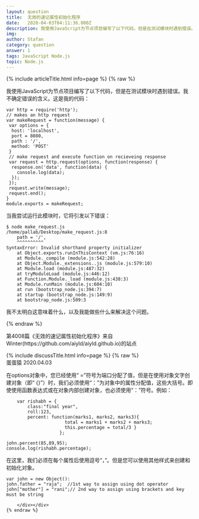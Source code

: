 ```yaml
---
layout: question
title:  无效的速记属性初始化程序
date:   2020-04-03T04:11:36.000Z
description: 我使用JavaScript为节点项目编写了以下代码，但是在测试模块时遇到错误。我不确定错误的含义。这是我的代码：var http = require(...
img: 
author: Stafan
category: question
answer: 1
tags: JavaScript Node.js
topic: Node.js
---
```

<div class="article-root">
  <div class="article">
    {% include articleTitle.html info=page %}
    {% raw %}
    <div class="article-content"><p><font style="vertical-align: inherit;"><font style="vertical-align: inherit;">我使用JavaScript为节点项目编写了以下代码，但是在测试模块时遇到错误。</font><font style="vertical-align: inherit;">我不确定错误的含义。</font><font style="vertical-align: inherit;">这是我的代码：</font></font></p>

<pre><code>var http = require('http');<font></font>
// makes an http request<font></font>
var makeRequest = function(message) {<font></font>
 var options = {<font></font>
  host: 'localhost',<font></font>
  port = 8080,<font></font>
  path : '/',<font></font>
  method: 'POST'<font></font>
 }<font></font>
 // make request and execute function on recieveing response<font></font>
 var request = http.request(options, function(response) {<font></font>
  response.on('data', function(data) {<font></font>
    console.log(data);<font></font>
  });<font></font>
 });<font></font>
 request.write(message);<font></font>
 request.end();<font></font>
}<font></font>
module.exports = makeRequest;<font></font>
</code></pre>

<p><font style="vertical-align: inherit;"><font style="vertical-align: inherit;">当我尝试运行此模块时，它将引发以下错误：</font></font></p>

<pre><code>$ node make_request.js<font></font>
/home/pallab/Desktop/make_request.js:8<font></font>
    path = '/',<font></font>
    ^^^^^^^^^^<font></font>
SyntaxError: Invalid shorthand property initializer<font></font>
    at Object.exports.runInThisContext (vm.js:76:16)<font></font>
    at Module._compile (module.js:542:28)<font></font>
    at Object.Module._extensions..js (module.js:579:10)<font></font>
    at Module.load (module.js:487:32)<font></font>
    at tryModuleLoad (module.js:446:12)<font></font>
    at Function.Module._load (module.js:438:3)<font></font>
    at Module.runMain (module.js:604:10)<font></font>
    at run (bootstrap_node.js:394:7)<font></font>
    at startup (bootstrap_node.js:149:9)<font></font>
    at bootstrap_node.js:509:3<font></font>
</code></pre>

<p><font style="vertical-align: inherit;"><font style="vertical-align: inherit;">我不太明白这意味着什么，以及我能做些什么来解决这个问题。</font></font></p></div>
    {% endraw %}
  </div>
  <p class="winter_mark">第4008篇《无效的速记属性初始化程序》来自Winter(https://github.com/aiyld/aiyld.github.io)的站点</p>
  <div class="discuss-wrapper">
    {% include discussTitle.html info=page %}
    {% raw %}
    <div class="discuss-item">
        <div class="discuss-parent">
          <div class="discuss-meta">
            <span class="discuss-user">蛋蛋猿</span>
            <span class="discuss-time">2020.04.03</span>
          </div>
          <div class="discuss-comment"><p><font style="vertical-align: inherit;"><font style="vertical-align: inherit;">在options对象中，您已经使用“ =”符号为端口分配了值，但是在使用对象文字创建对象（即“ {}”）时，我们必须使用“：”为对象中的属性分配值，这些大括号。</font><font style="vertical-align: inherit;">即使使用函数表达式或在对象内部创建对象，也必须使用“：”符号。</font><font style="vertical-align: inherit;">例如：</font></font></p>

<pre><code>    var rishabh = {<font></font>
        class:"final year",<font></font>
        roll:123,<font></font>
        percent: function(marks1, marks2, marks3){<font></font>
                      total = marks1 + marks2 + marks3;<font></font>
                      this.percentage = total/3 }<font></font>
                    };<font></font>
<font></font>
john.percent(85,89,95);<font></font>
console.log(rishabh.percentage);<font></font>
</code></pre>

<p><font style="vertical-align: inherit;"><font style="vertical-align: inherit;">在这里，我们必须在每个属性后使用逗号“，”。</font><font style="vertical-align: inherit;">但是您可以使用其他样式来创建和初始化对象。</font></font></p>

<pre><code>var john = new Object():<font></font>
john.father = "raja";  //1st way to assign using dot operator<font></font>
john["mother"] = "rani";// 2nd way to assign using brackets and key must be string<font></font>
</code></pre></div>
        </div></div>
    {% endraw %}
  </div>
<div>
